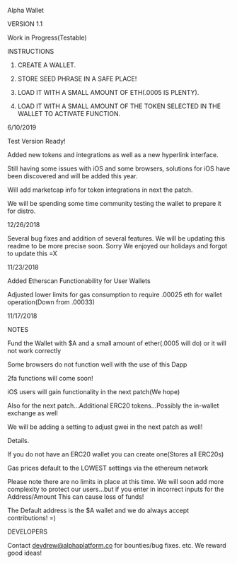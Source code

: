 Alpha Wallet

VERSION 1.1

Work in Progress(Testable)


INSTRUCTIONS


1. CREATE A WALLET.

2. STORE SEED PHRASE IN A SAFE PLACE!

3. LOAD IT WITH A SMALL AMOUNT OF ETH(.0005 IS PLENTY).

4. LOAD IT WITH A SMALL AMOUNT OF THE TOKEN SELECTED IN THE WALLET TO ACTIVATE FUNCTION.


6/10/2019

Test Version Ready!

Added new tokens and integrations as well as a new hyperlink interface.  

Still having some issues with iOS and some browsers, solutions for iOS have been discovered and will be added this year.

Will add marketcap info for token integrations in next the patch.

We will be spending some time community testing the wallet to prepare it for distro.


12/26/2018

Several bug fixes and addition of several features. We will be updating this readme to be more precise soon. Sorry We enjoyed our holidays and forgot to update this =X

11/23/2018 

Added Etherscan Functionability for User Wallets

Adjusted lower limits for gas consumption to require .00025 eth for wallet operation(Down from .00033)



11/17/2018

NOTES

Fund the Wallet with $A and a small amount of ether(.0005 will do) or it will not work correctly

Some browsers do not function well with the use of this Dapp

2fa functions will come soon!

iOS users will gain functionality in the next patch(We hope)

Also for the next patch...Additional ERC20 tokens...Possibly the in-wallet exchange as well

We will be adding a setting to adjust gwei in the next patch as well!

Details.

If you do not have an ERC20 wallet you can create one(Stores all ERC20s)

Gas prices default to the LOWEST settings via the ethereum network


Please note there are no limits in place at this time. We will soon add more complexity to protect our users...but if you enter in incorrect inputs for the Address/Amount This can cause loss of funds!

The Default address is the $A wallet and we do always accept contributions! =)


DEVELOPERS

Contact devdrew@alphaplatform.co for bounties/bug fixes. etc. We reward good ideas!







